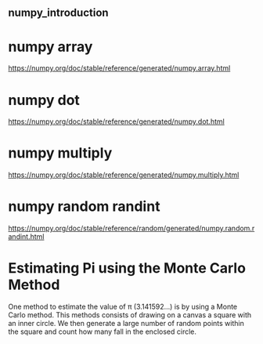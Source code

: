 ## numpy_introduction

# numpy array
https://numpy.org/doc/stable/reference/generated/numpy.array.html

# numpy dot
https://numpy.org/doc/stable/reference/generated/numpy.dot.html

# numpy multiply
https://numpy.org/doc/stable/reference/generated/numpy.multiply.html

# numpy random randint
https://numpy.org/doc/stable/reference/random/generated/numpy.random.randint.html

# Estimating Pi using the Monte Carlo Method
One method to estimate the value of π (3.141592…) is by using a Monte Carlo method.
This methods consists of drawing on a canvas a square with an inner circle.
We then generate a large number of random points within the square and count how many fall in the enclosed circle.
